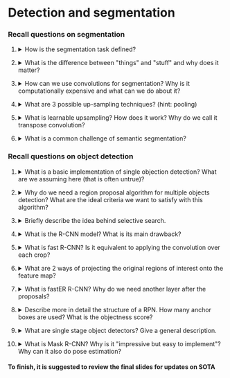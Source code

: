 # Detection and segmentation

### Recall questions on segmentation

1. <details markdown=1><summary markdown="span"> How is the segmentation task defined? </summary>
    
    \
	We want to ==label each pixel in the image with a category label==. We ==do not 
	request the differentiation of instances.==

	![](../../static/AML/seg1.png)

</details>


2. <details markdown=1><summary markdown="span"> What is the difference between "things" and "stuff" and why does it matter?  </summary>
    
    \
    Things are ==individual instances with separate identities, recognised by "looking" at the entirety of the object==. Stuff, instead, ==can be identified at a pixel level, for instance looking at the texture==.

</details>


3. <details markdown=1><summary markdown="span">  How can we use convolutions for segmentation? Why is it computationally expensive and what can we do about it? </summary>
    
    \
    We can ==extract each patch and try to classify it a CNN==, but it is very expensive! We can also try to ==apply convolutions to the whole image==, but if the original resolution is too high we'd still have the same issue. \
    The solution in this case is called a ==U-shaped network, in which we leverage sampling and up-sampling==.

	![](../../static/AML/seg2.png)

</details>


4. <details markdown=1><summary markdown="span"> What are 3 possible up-sampling techniques? (hint: pooling)  </summary>
    
    \
    Unpooling techniques:
    - ==Nearest Neighbour==: ![](../../static/AML/seg3.png)
    - ==Bed of Nails==: ![](../../static/AML/seg4.png)
    - ==Max Unpooling==: ==remember which element was the max, the others are 0== ![](../../static/AML/seg5.png)

</details>


5. <details markdown=1><summary markdown="span"> What is learnable upsampling? How does it work? Why do we call it transpose convolution?  </summary>
    
    \
    The idea is that ==our upsampling function is now approximated by a convolution itself==. To be more precise, we have what is called a ==transpose convolution, as we can reconstruct the original matrix by multiplying the convoluted patch for a learned filter that has the dimensions of the transposed original one==. It's easy to see it in an example:

	![](../../static/AML/seg6.png)

	In this example, the kernel matrix is $4 \times 6$, the image $6 \times 1$. To regain the original patch, we multiply the convoluted patch ($4 \times 1$) for a $6 \times 4$ kernel, which has transposed dimensions w.r.t. to the original.
	==For overlapping patches, values are added==. Note that the image has to be flattened in 1D in order for this to work.

</details>


6. <details markdown=1><summary markdown="span">  What is a common challenge of semantic segmentation? </summary>
    
    \
    ==It is hard to annotate each pixel==: few labels are used, ==the rest is labeled as other==. A few solutions for ==label propagation and semi automatic labelling== were also developed.


</details>

### Recall questions on object detection

1. <details markdown=1><summary markdown="span"> What is a basic implementation of single objection detection?  What are we assuming here (that is often untrue)? </summary>
    
    \
    A simple implementation simply uses a ==classifier to identify the object== and a ==regressor to identify the bounding box==.

	![](../../static/AML/seg7.png)

	We are however assuming that the ==subject is only one==, and in reality this is not often the case!

</details>


2. <details markdown=1><summary markdown="span"> Why do we need a region proposal algorithm for multiple objects detection?  What are the ideal criteria we want to satisfy with this algorithm? </summary>
    
    \
    The fact is that we don't really ==need a region proposal algorithm because it works better, but because exhaustively searching each pixel of the image for possible objects is computationally expensive!==. \
    Ideally, this algorithm should be:
    - ==fast==
    - ==have high recall==: remember that accuracy is not a good metric in obj. detection 

</details>


3. <details markdown=1><summary markdown="span"> Briefly describe the idea behind selective search. </summary>
    
    \
    The proposed method is based on ==aggregating similar pixels into regions called super pixels==. These regions will then act as ==proposals for the detection==.
    ![](../../static/AML/seg8.png)

</details>


4. <details markdown=1><summary markdown="span"> What is the R-CNN model? What is its main drawback? </summary>
    
    \
	The idea is to ==use the the region proposal algorithm combined with multiple convnets that will output the feature maps used for classification and object boundaries==. 

	![](../../static/AML/seg9.png)

	The main issue is that ==this approach is very slow, as it applies many times the convolution to the image== (i.e. we could only pre-process it once!)

</details>


5. <details markdown=1><summary markdown="span"> What is fast R-CNN? Is it equivalent to applying the convolution over each crop? </summary>
    
    \
    The main idea behind Fast R-CNN is that ==now we "pre-process" the image only once, by passing it to a ConvNet==. Then, ==we apply the proposed original regions (how? see next question) to the resulting feature map==, and then ==apply a convnet to each of these regions== (that will be ==smaller than the original ones==!)

	![](../../static/AML/seg10.png)

</details>


6. <details markdown=1><summary markdown="span"> What are 2 ways of projecting the original regions of interest  onto the feature map? </summary>
    
    \
    Two methods:
    - RoI ==pool==: we "snap" a region to the closest cells and then pool; this doesn't take into account that ==different sub-regions might have different dimensions!== ![](../../static/AML/seg11.png)
    - RoI ==align==: instead of snapping, we use ==bi-linear sampling at regular points of each sub region== ![](../../static/AML/seg12.png)
    

</details>


7. <details markdown=1><summary markdown="span"> What is fastER R-CNN? Why do we need another layer after the proposals? </summary>
    
    \
	Faster CNN makes the fast cnn faster ==by removing the "overhead" of doing the proposals==, which was shown to make the model a bit slower. Now, instead of using the default algorithm, a ==region proposal network (RPN)== is used.

	![](../../static/AML/seg13.png)

	The (possible) explanation for having an extra layer is to ==balance classes==, i.e. after region proposal ==we would have a huge amount of "background" and few instances to compare==, instead afterwards we'd have only ==object classes against each other==.

	For overlapping proposals, use ==non maximum suppression==

</details>


8. <details markdown=1><summary markdown="span"> Describe more in detail the structure of a RPN. How many anchor boxes are used?  What is the objectness score? </summary>
    
    \
    ![](../../static/AML/seg14.png)

	In practice, ==$k$ anchor boxes are used== each one with an =="objectness" score==.

</details>

9. <details markdown=1><summary markdown="span"> What are single stage object detectors? Give a general description. </summary>
    
    \
    ![](../../static/AML/seg15.png)

</details>


10. <details markdown=1><summary markdown="span"> What is Mask R-CNN? Why is it "impressive but easy to implement"? Why can it also do pose estimation? </summary>
    
    \
    It's an ==extension of R-CNN that predicts masks for objects==. Despite being impressively powerful it's really "easy" to implement, as it ==only requires adding a small mask operator on the last layer that operates on each RoI and predicts a 28x28 binary mask==.

	![](../../static/AML/seg16.png)

	Even cooler, it ==can also predict poses==.

</details>

#### To finish, it is suggested to review the final slides for updates on SOTA